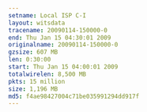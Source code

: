 ```yaml
---
setname: Local ISP C-I
layout: witsdata
tracename: 20090114-150000-0
end: Thu Jan 15 04:30:01 2009
originalname: 20090114-150000-0
gzsize: 607 MB
len: 0:30:00
start: Thu Jan 15 04:00:01 2009
totalwirelen: 8,500 MB
pkts: 15 million
size: 1,196 MB
md5: f4ae98427004c71be035991294dd917f
---
```

